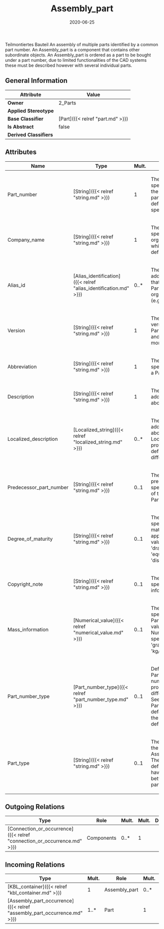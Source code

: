 ﻿---
title: Assembly_part
toc: false
type: specs
date: "2020-06-25"
draft: false
specification: KBL
version: 2.5.sr1
documentType: "Recommendation"
elementType: Class
classes:
  - Assembly_part
menu_name: kbl-2.5.sr1
---
<p>Teilmontiertes Bauteil  An assembly of multiple parts identified by a common part number.  An Assembly_part is a component that contains other subordinate objects. An Assembly_part is ordered as a part to be bought under a part number, due to limited functionalities of the CAD systems these must be described however with several individual parts.</p>

## General Information

| Attribute               | Value |
|-------------------------|-------|
| **Owner**               | 2_Parts |
| **Applied Stereotype**  |   |
| **Base Classifier**     | [Part]({{< relref "part.md" >}})<br/>  |
| **Is Abstract**         | false |
| **Derived Classifiers** |   |

## Attributes
|  Name  |  Type  |  Mult.  |  Description  |  Owning Classifier  |
|--------|--------|---------|---------------|--------------|
|Part_number | [String]({{< relref "string.md" >}}) | 1 | <p> The part_number specifies the identifier of the Part. The format of the part number is user defined (company specific).      </p> | [Part]({{< relref "part.md" >}}) |
|Company_name | [String]({{< relref "string.md" >}}) | 1 | <p>The company_name specifies the name of the organizational context in which the Part_number is defined.</p> | [Part]({{< relref "part.md" >}}) |
|Alias_id | [Alias_identification]({{< relref "alias_identification.md" >}}) | 0..* | <p>The alias_id specifies an additional part_number that is used to identify the Part in another organizational context (e.g. company).</p> | [Part]({{< relref "part.md" >}}) |
|Version | [String]({{< relref "string.md" >}}) | 1 | <p>The version specifies the version identifier of the Part. A version cumulates and consolidates one or more single changes.</p> | [Part]({{< relref "part.md" >}}) |
|Abbreviation | [String]({{< relref "string.md" >}}) | 1 | <p>The abbreviation specifies a short name for a Part.</p> | [Part]({{< relref "part.md" >}}) |
|Description | [String]({{< relref "string.md" >}}) | 1 | <p>The description specifies additional information about the Part.</p> | [Part]({{< relref "part.md" >}}) |
|Localized_description | [Localized_string]({{< relref "localized_string.md" >}}) | 0..* | <p> The description specifies additional information about the object. The Localized_description provides the possibility to define descriptions for different language codes.       </p> | [Part]({{< relref "part.md" >}}) |
|Predecessor_part_number | [String]({{< relref "string.md" >}}) | 0..1 | <p>The predecessor_part_number specifies the part number of the predecessor of the Part.</p> | [Part]({{< relref "part.md" >}}) |
|Degree_of_maturity | [String]({{< relref "string.md" >}}) | 0..1 | <p>The degree_of_maturity specifies the degree of maturity of a Part. Where applicable the following values shall be used:  - 'draft' - 'planning' - 'equipment order' - 'disposition'</p> | [Part]({{< relref "part.md" >}}) |
|Copyright_note | [String]({{< relref "string.md" >}}) | 0..1 | <p>The copyright_note specifies copyright information for a Part.</p> | [Part]({{< relref "part.md" >}}) |
|Mass_information | [Numerical_value]({{< relref "numerical_value.md" >}}) | 0..1 | <p>The mass_information specifies the mass of a Part. Example:  Valid values for the unit of the Numerical_value specifying the mass are 'gram', 'kilogram', or also 'kg/piece', 'gram/meter'</p> | [Part]({{< relref "part.md" >}}) |
|Part_number_type | [Part_number_type]({{< relref "part_number_type.md" >}}) | 0..1 | <p> Defines the type of a Part_number since part numbers are used in the process to identify different characteristics. See the OpenEnumeration Part_number_type. The default value is 'real part' the attribute is not defined.      </p> | [Part]({{< relref "part.md" >}}) |
|Part_type | [String]({{< relref "string.md" >}}) | 0..1 | <p>The part_type specifies the type of an Assembly_part. Note: There are no values pre-defined. Special values have to be negotiated between exchange partners.</p> | [Assembly_part]({{< relref "assembly_part.md" >}}) |

## Outgoing Relations
|    Type  |   Role   |   Mult.   |   Mult.   |   Description   |
|----------|----------|-----------|-----------|-----------------|
| [Connection_or_occurrence]({{< relref "connection_or_occurrence.md" >}}) | Components | 0..* | 1 |  |
##  Incoming Relations
|    Type  |   Mult.  |   Role    |   Mult.   |   Description  |
|----------|----------|-----------|-----------|----------------|
| [KBL_container]({{< relref "kbl_container.md" >}}) | 1 | Assembly_part | 0..* |  |
| [Assembly_part_occurrence]({{< relref "assembly_part_occurrence.md" >}}) | 1..* | Part | 1 |  |
